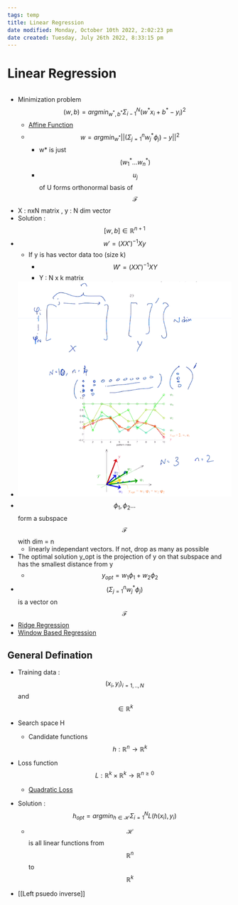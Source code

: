 ```yaml
---
tags: temp
title: Linear Regression
date modified: Monday, October 10th 2022, 2:02:23 pm
date created: Tuesday, July 26th 2022, 8:33:15 pm
---
```


# Linear Regression
```toc
```
- Minimization problem $$(w,b) = argmin_{w^{\ast} , b^{\ast}} \Sigma^N_{i-1}(w^{\ast}x_{i} +b ^{\ast} - y_{i})^2$$
	- [Affine Function](Affine%20Function.md)
	- $$w = argmin_{w^\ast} || (\Sigma^n_{j = 1} w^\ast_j \phi_j) - y || ^2$$
		- w* is just $$(w^\ast_1 … w^\ast_n)$$
		- $$u_j$$ of U forms orthonormal basis of $$\mathscr{F}$$
- X : nxN matrix , y : N dim vector
- Solution : $$[w, b] \in \mathbb{R} ^{n+1}$$
- $$w' = (XX')^{-1}X y$$
	- If y is has vector data too (size k)
		- $$W' = (XX')^{-1}XY$$
		- Y : N x k matrix
- ![im](images/Pasted%20image%2020220309132129.png)
- $$\phi _1 , \phi_2 …$$ form a subspace $$\mathscr{F}$$ with dim = n
	- linearly independant vectors. If not, drop as many as possible
- The optimal solution y_opt is the projection of y on that subspace and has the smallest distance from y
	- $$y_{opt} = w_1 \phi_1 + w_2 \phi_2$$
- $$(\Sigma^n_{j = 1} w^\ast_j \phi_j)$$ is a vector on $$\mathscr{F}$$
- [Ridge Regression](Ridge%20Regression.md)
- [Window Based Regression](Window%20Based%20Regression.md)

## General Defination
- Training data : $$(x_i, y_i)_{i= 1,..,N}$$ and $$\in \mathbb{R}^k$$
- Search space H
	- Candidate functions $$h: \mathbb{R}^n \rightarrow \mathbb{R}^k$$
- Loss function $$L : \mathbb{R}^k \times \mathbb{R}^k \rightarrow \mathbb{R}^{n \geq 0}$$
	- [Quadratic Loss](Quadratic%20Loss.md)
- Solution : $$h_{opt} = argmin_{h \in \mathcal{H}}\Sigma_{i=1}^N L(h(x_i), y_i)$$
	- $$\mathcal{H}$$ is all linear functions from $$\mathbb{R}^n$$ to $$\mathbb{R}^k$$

- [[Left psuedo inverse]]


